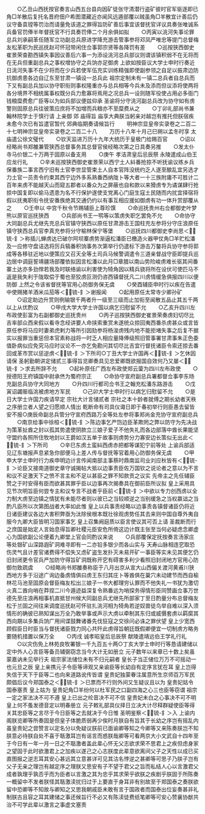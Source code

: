 <!-- { "loadSidebar": true } -->
　　○乙丑山西抚按官奏言山西五台县向因矿徒张守清潜行盗矿彼时官军驱逐即已角□羊散后复托名晋府佃户希图潜藏近亦闻风远遁部覆以贼虽角□羊散宜计善后仍议守备袁镗等罚治而请量免该道之罪得旨防矿善后事宜该督抚官详议具奏张唯诚系兵备官罚俸半年督抚官不行具奏罚俸二个月余俱如拟
　　○丙寅以洮河失事论罪总兵刘承嗣革任随军立功副总兵原进学降充游击管事参将邓凤严唯忠等提门总督梅友松革职为民巡抚赵可怀冠带闲住佥事郭宗贤等各降罚有差
　　○巡按狭西御史崔景荣查勘西镇失事因议善后六事一为添设洮河总兵部议则谓该镇积弱不在无将而在无兵但重副总兵之事权增协守之兵饷亦足御虏  上欲如按臣议大学士申时行奏近日洮河失事不在少将而在少兵若使军伍充实训练精强即使副参领之自足以振肃边防抗御虏患各边自辽东至甘肃一镇设一总兵此  祖宗定制未有一镇二总兵者自总兵而下又有副总兵加以协守职衔则事权隆重亦与总兵相等今兵未及添而但议添将使两将各分境界不相统属事权既分兵力愈寡将焉用之况总兵一设则随军役使占用必多衙门钱粮糜费愈广臣等以为如兵部议便兹仰承  圣谕将分守洮河副总兵改为协守如有虏警则固原总兵往彼策应庶将不加增而兵粮亦不至糜费从之
　　○丁卯礼部尚书兼翰林院学士于慎行请  上亲御  郊  庙得旨  庙享大典朕当躬亲对越岂有推托但朕宿疾未愈今次已有旨遣官暂代  郊典临期奏请候旨行
　　明神宗显皇帝实录卷之二百二十七明神宗显皇帝实录卷之二百二十八
　　万历十八年十月己巳朔以孟冬时享  太庙遣公徐文璧代
　　○钦天监进万历十九年大统历于皇极门给赐百官
　　○诏以经略尚书郑雒兼管狭西总督事务其总督官侯经略次第之日具奏另推
　　○发太仆寺马价银二十万两于固原以备支用
　　○庚午  孝洁肃皇后忌辰祭  永陵遣成山伯王应龙行礼
　　○辛未巡按狭西御史崔景荣以西宁土人紏番抢掠不听抚谕议练乡兵保番族二事言西宁旧有土官李世显管束土人自本官阵没统约乏人遂至酿乱宜另选才力土官一员责令约束其西宁边外多系熟番西纳陇卜等大者一十三族附庸不可胜计二百年来虏不能越天山而窥五郡者以番众为之屏蔽也自和款以来猾虏专为谲谋肆行抢掠中国复即以偷马遗患为名不行保护遂使支党离心门庭生寇土民随而内扰宜择宿将假以抚夷职衔令抚安番族绝其交通仍约以有事互相应援如御虏有功一体升赏部覆从之
　　○壬申以  中宫千秋令节赐辅臣上尊珍馔
　　○命巡抚贵州右佥都御史叶梦熊以原官巡抚狭西
　　○兵部尚书王一鹗等以策虏失职乞罢免不允
　　○命协守大同副总兵尤继先充总兵官镇守狭西以原任甘肃游击王国柱充左参将分守庄浪原任镇守狭西总兵官李真充参将分守榆林保宁等堡
　　○巡抚四川都御史李尚思＜锍-釒＞称插儿蝉虏达已破尔阿坝寨虏势渐逼松潘臣已檄造火器甲仗角□羊贮松潘及一应修守盘诘选将厉兵犒番积饷事务次第举行仍遣标下游击万鏊将兵协守参将郭成等各移驻近地以便策应又召天全等土司兵马候警调遣令三道亲督战守臣即提兵巡边居中调庭誓靖疆场部覆依拟因言松潘以此月□章腊以南山势险峻虏难长驱其间番寨土达亦多劲悍若我及时联络谕以利害使为犄角因以精兵骁将所在设伏可使匹马不返是我失利于陇取偿于蜀也至狡虏叵测仍咨西镇督抚凡二川虏情缓急俱报四川以便防御  上然之令该省督抚等官用心防御务保无虞
　　○癸酉辅臣申时行以疾在告遣中使赐猪羊酒米瓜茄等＜锍-釒＞谢报闻
　　○起用原任太常寺少卿孙矿
　　○诏定助边升赏则例输银千两者升一级至三级而止加衔至闻散五品止其五千两以上从优酌议
　　○甲戌大学大学士许国以病乞归慰留不允
　　○乙亥升四川左布政使彭富为右副都御史巡抚贵州
　　○丙子巡按狭西御史崔景荣奏虏妇切尽比吉率部众西来假以看寺念经讲要人命挟索重赏未遂统众掠回夷西番杀虏甚众或言皆原任参将马应时妻弟虎剌力等所引因劾参将杨浚虏残内地不能拒堵失事之后复不据实以报罪当重惩但本官素称战将一时乏人相应量降俸级照旧管事署甘肃事朱正色委值卧病似应免究马应时议论不一亦乞免勘问其切尽比吉宜行督抚诸臣令索还掠去番回或革市赏以惩逆虏＜锍-釒＞下所司○丁丑大学士许国再＜锍-釒＞乞休因请保  圣躬勤朝讲定储贰三事得旨览卿奏具见忠爱卿既欲报国自效何乃又屡＜锍-釒＞求去所辞不允
　　○起补原任广西左布政使郑云蓥为四川左布政使
　　○授德阳王府镇国中尉承烋为蜀府宗正
　　○命协守宣府副总兵署都督佥事李东旸充副总兵协守大同地方
　　○升四川行都司佥书王之翰充松潘东路游击
　　○戊寅诏蠲赈临洮被虏地方军民
　　○己卯大学士申时行以病乞归慰留不允
　　○是日大学士许国力疾请早定  宗社大计言储贰者  宗社之本十龄者就傅之期长幼者天秩之序册立者人望之归愿顺人情出  乾断命有司具仪诹日即于春初举行则臣愚去留皆安不报○庚辰命副总兵管分守宣府西路万全等处左参将事郑尚金充协守宣府副总兵
　　○南京给事中徐桓＜锍-釒＞陈边事乞严饬边臣革欺罔之弊以防守为先决战为策革扯酋之封以孤其势遣使阴款立三娘子爱子不他失礼而各边部落中酋长果能坚守盟约各照所住牧地封以王爵如汉五单于故事则虏势分力寡安边长策似无出此＜锍-釒＞下所司
　　○辛巳东虏土蛮紏西虏赤把都等谋犯宁前等处  上谕兵部适见辽东塘报声息紧急你部便马上差人传与督抚等官着用心防御务保无虞
　　○甲申大学士申时行力疾申明边计言传闻南部主事蔡时鼎南监司业刘应秋皆有＜锍-釒＞论臣又接南道御史章守诚揭帖大抵以边事责臣佐万国钦之说论者之意以为不言和议不足激天下之愤不言主和不足以甚臣之罪不知款贡之议实  先帝主之先任辅臣赞之于时安得有臣而欲甚其罪乎臣以边事再次揭奏具在御前臣所议拟  皇上采用具见节次明旨臣何尝专主和议专言不战者乎臣前＜锍-釒＞中欲以专力创西虏以全力制大虏至边镇之情犹有未能尽者则以彼已之当较顺逆之当别缓急之当权嬴诎之当酌凡臣所以次第图战者大率如此惟  皇上以兵事责经略以边事责各镇督诸臣仍将近日诸臣建议各边大害积弊亟为汰除侯根本既壮徐观虏势任其去来则中国自尊外夷自服今九卿大臣皆明习国家事乞  皇上召集阙庭质以臣言使议其可否上请  圣裁断而行之庶国是始定人言始息得旨卿社稷元臣安危所倚这边计既主张至当何必疑虑念卿虚心为国欲副公论便着九卿堂上官会同酌议来说
　　○兵部覆保定抚按奏言汤家庄等处银矿山深路遐矿洞难寻即有一二亦铅多银少而各山实与  天寿山脉相连穵取恐伤灵气且计差官诸费得不偿失又虑矿盗生发扑灭未易开矿一事臣等实未见其便乞仍旧封闭更令官兵严加防守得旨矿洞既称开穵有碍害多利少看照旧封闭地方官用心防御勿致疏虞
　　○经略尚书郑雒奏称臣于八月出京从宣大山西偏关渡河黄甫川狭西地方多于沿途广询边备虏情俱曰虏王东归其庄卜等酋俱在巢穴未动建节而西自榆林花马池至固原会督臣梅友松出三娘子一书大都理穷认罪而不他失礼一书犹为激切火真二酋向哨在莽捏二川今遁迹益深复令熟番远为哨探务得情形臣同赞画佥事万世德先至庄浪再相事机直抵甘州候大同副总兵尤继先所部家丁至日酌量分布总督梅友松于兰固之间往来调度巡抚赵可怀驻扎洮河相为犄角若逆奴兽徒鸟举自难以深入须情形的确彼已熟知谋出万全乃敢举事或声示大虏以牵制其东归或威慑套虏以羁縻其西向期以多集兵饷广用间谍鼓舞诸番先伐狂寇之交徐问必诛之罪伏望  皇上少宽西顾假臣日时臣当与督抚诸臣戮力同心共歼此虏得旨朝廷既假卿便宜一切制虏方略务要随机措置以保万全
　　○丙戌  诚孝昭皇后忌辰祭  献陵遣靖远伯王学礼行礼
　　○以灾伤免上林苑良牧署银一千九百五十两○丁亥大学士申时行等恳请建储以定中外人心言臣等备员辅弼窃念当今大计无如册立  元子数年以来章已十数上矣虽蒙嘉讷未见举行夫  祖宗家法储位未有不归元嗣者  皇长子当正储位万万不可摇动一也元旦之辰  皇上亲携元子令臣等谛观又亲谕臣等长幼自有定序言犹在耳  皇上岂得失信于天下于臣等二也向来道路讹传皆谓  皇贵妃独蒙眷注属意所生京师百万军民颇倡后议今郑国泰之＜锍-釒＞已票而不行则外间又生疑议且以为  皇贵妃姑令国泰塞责  皇上姑为  皇贵妃角□羊纷何以杜军民之口副四海之心三也臣等窃谓  祖宗一定之家法决不可不遵  皇上已出之纶音决不可不信  皇贵妃未白之心事决不可不明  皇上何不蚤发德音定以明春册立  元子敕礼部具仪择日立决大计尽释群疑使臣等得关其忠臣等之言尽于今日臣等之去就决于今日惟  圣明鉴察＜锍-釒＞入  上谕内阁朕览卿等所奏固是但皇子体脆质弱再少俟时月朕自有旨其于长幼之序岂有摇乱内虽皇贵妃之尝赞言以定名分以免疑议朕前已面谕卿等知之今卿等又来陈奏朕岂不知朕意必待朕自处不喜于聒激耳岂有谣言而惑朕哉卿等可看两京大小文武自十四年至于今日有一年一月一日之不聒激者盖此辈心怀无父志欲求荣不思君上之疾但虑身家之望固于此时欲激君上之加疾以遂己之心志朕度此辈意欲离间父子之天性以成已买直图报之逆志耳其安心甚远其立意甚详可见其沽名悖逆之甚卿等可思子乃朕子岂有父子无亲之理岂有越定序之理朕又思安有子不望于君父之旨而私结人心以言激君父成者孰理乎孰否乎而为臣者以言激之其为忠乎其求荣乎欲朕之疾剧乎朕固于所陈奏一概留中不发者朕怪其聒激渎扰归过于上要直于身耳非有别故至于郑国泰之奏朕欲留中恐卿等不知故与卿知之又思我朝戚臣未敢有言于国政者而国泰出位妄奏甚非礼制朕古且容之耳其建储之事还候旨行不必又有陈渎徒费纸笔卿等可安心赞襄协猷共治不可学此辈以激言之事虚文塞责

